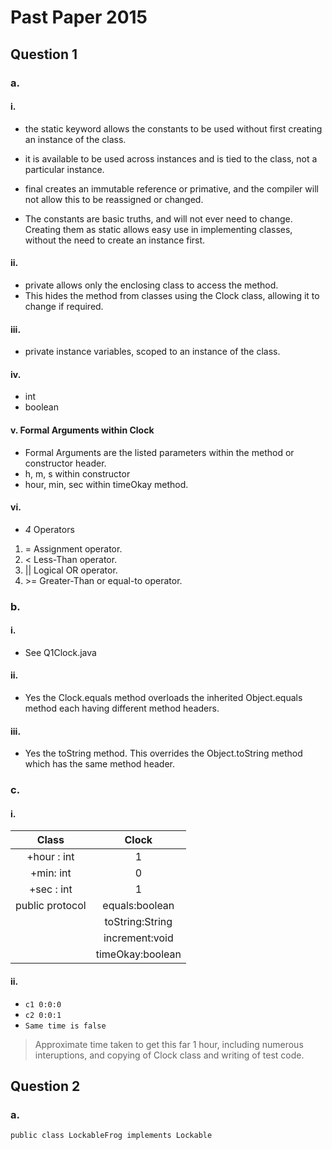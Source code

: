 # Past Paper 2015

## Question 1

### a.

#### i.

- the static keyword allows the constants to be used without first creating an instance of the class.
- it is available to be used across instances and is tied to the class, not a particular instance.

- final creates an immutable reference or primative, and the compiler will not allow this to be reassigned or changed.

- The constants are basic truths, and will not ever need to change. Creating them as static allows easy use in
  implementing classes, without the need to create an instance first.

#### ii.

- private allows only the enclosing class to access the method.
- This hides the method from classes using the Clock class, allowing it to change if required.

#### iii.

- private instance variables, scoped to an instance of the class.

#### iv.

- int
- boolean

#### v. Formal Arguments within Clock

- Formal Arguments are the listed parameters within the method or constructor header.
- h, m, s within constructor
- hour, min, sec within timeOkay method.

#### vi.

- *4* Operators

1. = Assignment operator.
2. \< Less-Than operator.
3. || Logical OR operator.
4. \>= Greater-Than or equal-to operator.

### b.

#### i.

- See Q1Clock.java

#### ii.

- Yes the Clock.equals method overloads the inherited Object.equals method each having different method headers.

#### iii.

- Yes the toString method. This overrides the Object.toString method which has the same method header.

### c.

#### i.

|      Class      |      Clock       |
|:---------------:|:----------------:|
|   +hour : int   |        1         |
|    +min: int    |        0         |
|   +sec : int    |        1         |
| public protocol |  equals:boolean  |
|                 | toString:String  |
|                 |  increment:void  |
|                 | timeOkay:boolean |

#### ii.

- `c1 0:0:0`
- `c2 0:0:1`
- `Same time is false`

> Approximate time taken to get this far 1 hour,
> including numerous interuptions, and copying of Clock class and writing of test code.

## Question 2

### a.

`public class LockableFrog implements Lockable`